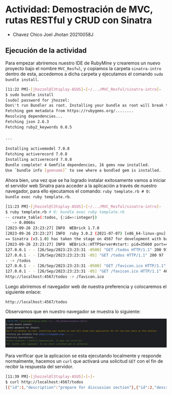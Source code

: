 # Actividad: Demostración de MVC, rutas RESTful y CRUD con Sinatra

- Chavez Chico Joel Jhotan 20210058J

## Ejecución de la actividad
Para empezar abriremos nuestro IDE de RubyMine y crearemos un nuevo proyecto bajo el nombre `MVC_Resful`, y copiamos la carpeta `sinatra-intro` dentro de esta, accedemos a dicha carpeta y ejecutamos el comando `sudo bundle install`.

```bash
[11:22 PM]-[jhozzel@l3tsplay-ASUS]-[~/.../MVC_Resful/sinatra-intro]-
$ sudo bundle install
[sudo] password for jhozzel: 
Don\'t run Bundler as root. Installing your bundle as root will break this application for all non-root users on this machine.
Fetching gem metadata from https://rubygems.org/........
Resolving dependencies...
Fetching json 2.6.3
Fetching ruby2_keywords 0.0.5

...

Installing activemodel 7.0.8
Fetching activerecord 7.0.8
Installing activerecord 7.0.8
Bundle complete! 4 Gemfile dependencies, 16 gems now installed.
Use `bundle info [gemname]` to see where a bundled gem is installed.

```

Ahora bien, una vez que se ha logrado instalar exitosamente vamos a iniciar el servidor web Sinatra para acceder a la aplicación a través de nuestro navegador, para ello ejecutamos el comando: `ruby template.rb # O: bundle exec ruby template.rb`.

```bash
[11:23 PM]-[jhozzel@l3tsplay-ASUS]-[~/.../MVC_Resful/sinatra-intro]-
$ ruby template.rb # O: bundle exec ruby template.rb
-- create_table(:todos, {:id=>:integer})
   -> 0.0066s
[2023-09-26 23:23:27] INFO  WEBrick 1.7.0
[2023-09-26 23:23:27] INFO  ruby 3.0.2 (2021-07-07) [x86_64-linux-gnu]
== Sinatra (v3.1.0) has taken the stage on 4567 for development with backup from WEBrick
[2023-09-26 23:23:27] INFO  WEBrick::HTTPServer#start: pid=35660 port=4567
127.0.0.1 - - [26/Sep/2023:23:23:31 -0500] "GET /todos HTTP/1.1" 200 97 0.0092
127.0.0.1 - - [26/Sep/2023:23:23:31 -05] "GET /todos HTTP/1.1" 200 97
- -> /todos
127.0.0.1 - - [26/Sep/2023:23:23:31 -0500] "GET /favicon.ico HTTP/1.1" 404 469 0.0004
127.0.0.1 - - [26/Sep/2023:23:23:31 -05] "GET /favicon.ico HTTP/1.1" 404 469
http://localhost:4567/todos -> /favicon.ico
```

Luego abriremos el navegador web de nuestra preferencia y colocaremos el siguiente enlace:
```
http://localhost:4567/todos
```
Observamos que en nuestro navegador se muestra lo siguiente:

![](img/1.png)

Para verificar que la aplicacion se esta ejecutando localmente y responde normalmente, hacemos un `curl` que activará una solicitud `GET` con el fin de recibir la respuesta del servidor.
```bash
[11:39 PM]-[jhozzel@l3tsplay-ASUS]-[~]-
$ curl http://localhost:4567/todos
[{"id":1,"description":"prepare for discussion section"},{"id":2,"description":"release cc 3s2"}]
```



